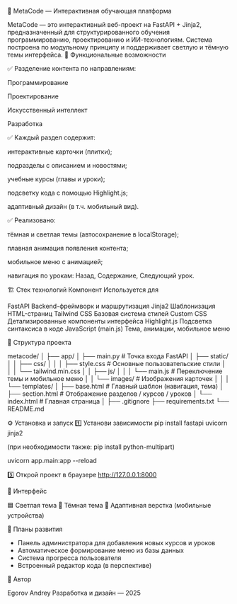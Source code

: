 📘 MetaCode — Интерактивная обучающая платформа

MetaCode — это интерактивный веб-проект на FastAPI + Jinja2, предназначенный для структурированного обучения программированию, проектированию и ИИ-технологиям.
Система построена по модульному принципу и поддерживает светлую и тёмную темы интерфейса.
🚀 Функциональные возможности

✅ Разделение контента по направлениям:

Программирование

Проектирование

Искусственный интеллект

Разработка

✅ Каждый раздел содержит:

интерактивные карточки (плитки);

подразделы с описанием и новостями;

учебные курсы (главы и уроки);

подсветку кода с помощью Highlight.js;

адаптивный дизайн (в т.ч. мобильный вид).

✅ Реализовано:

тёмная и светлая темы (автосохранение в localStorage);

плавная анимация появления контента;

мобильное меню с анимацией;

навигация по урокам: Назад, Содержание, Следующий урок.

🏗️ Стек технологий
Компонент	                                          Используется для

FastAPI	                                              Backend-фреймворк и маршрутизация
Jinja2	                                              Шаблонизация HTML-страниц
Tailwind CSS	                                      Базовая система стилей
Custom CSS	                                          Детализированные компоненты интерфейса
Highlight.js	                                      Подсветка синтаксиса в коде
JavaScript (main.js)	                              Тема, анимации, мобильное меню

📂 Структура проекта

metacode/
│
├── app/
│   ├── main.py                 # Точка входа FastAPI
│   ├── static/
│   │   ├── css/
│   │   │   ├── style.css       # Основные пользовательские стили
│   │   │   └── tailwind.min.css
│   │   ├── js/
│   │   │   └── main.js         # Переключение темы и мобильное меню
│   │   └── images/             # Изображения карточек
│   │
│   └── templates/
│       ├── base.html           # Главный шаблон (навигация, тема)
│       ├── section.html        # Отображение разделов / курсов / уроков
│       └── index.html          # Главная страница
│
├── .gitignore
├── requirements.txt
└── README.md

⚙️ Установка и запуск
1️⃣ Установи зависимости
pip install fastapi uvicorn jinja2

(при необходимости также: pip install python-multipart)

uvicorn app.main:app --reload

3️⃣ Открой проект в браузере
http://127.0.0.1:8000

🎨 Интерфейс

🟦 Светлая тема
🌙 Тёмная тема
📱 Адаптивная верстка (мобильные устройства)


🔧 Планы развития

 * Панель администратора для добавления новых курсов и уроков
 * Автоматическое формирование меню из базы данных
 * Система прогресса пользователя
 * Встроенный редактор кода (в перспективе)

 👤 Автор

Egorov Andrey
Разработка и дизайн — 2025